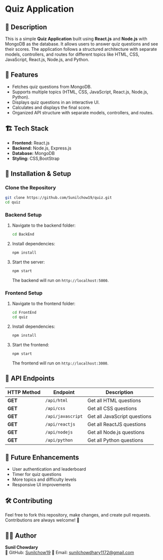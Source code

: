 # Quiz Application

## 📝 Description
This is a simple **Quiz Application** built using **React.js** and **Node.js** with MongoDB as the database. It allows users to answer quiz questions and see their scores. The application follows a structured architecture with separate models, controllers, and routes for different topics like HTML, CSS, JavaScript, React.js, Node.js, and Python.

## 🚀 Features
- Fetches quiz questions from MongoDB.
- Supports multiple topics (HTML, CSS, JavaScript, React.js, Node.js, Python).
- Displays quiz questions in an interactive UI.
- Calculates and displays the final score.
- Organized API structure with separate models, controllers, and routes.

## 🏗️ Tech Stack
- **Frontend:** React.js
- **Backend:** Node.js, Express.js
- **Database:** MongoDB
- **Styling:** CSS,BootStrap

## 🔧 Installation & Setup
### Clone the Repository
```sh
git clone https://github.com/Sunilchow19/quiz.git
cd quiz
```

### Backend Setup
1. Navigate to the backend folder:
   ```sh
   cd BackEnd
   ```
2. Install dependencies:
   ```sh
   npm install
   ```
3. Start the server:
   ```sh
   npm start
   ```
   The backend will run on `http://localhost:5000`.

### Frontend Setup
1. Navigate to the frontend folder:
   ```sh
   cd FrontEnd
   cd quiz
   ```
2. Install dependencies:
   ```sh
   npm install
   ```
3. Start the frontend:
   ```sh
   npm start
   ```
   The frontend will run on `http://localhost:3000`.

## 📌 API Endpoints
| HTTP Method | Endpoint         | Description                  |
|------------|-----------------|------------------------------|
| **GET**    | `/api/html`      | Get all HTML questions       |
| **GET**    | `/api/css`       | Get all CSS questions        |
| **GET**    | `/api/javascript`| Get all JavaScript questions |
| **GET**    | `/api/reactjs`   | Get all ReactJS questions    |
| **GET**    | `/api/nodejs`    | Get all Node.js questions    |
| **GET**    | `/api/python`    | Get all Python questions     |

## 🎯 Future Enhancements
- User authentication and leaderboard
- Timer for quiz questions
- More topics and difficulty levels
- Responsive UI improvements

## 🛠️ Contributing
Feel free to fork this repository, make changes, and create pull requests. Contributions are always welcome! 🚀


## 👨‍💻 Author
**Sunil Chowdary**  
📌 GitHub: [Sunilchow19](https://github.com/Sunilchow19)
📌 Email:  sunilchowdhary1172@gmail.com
